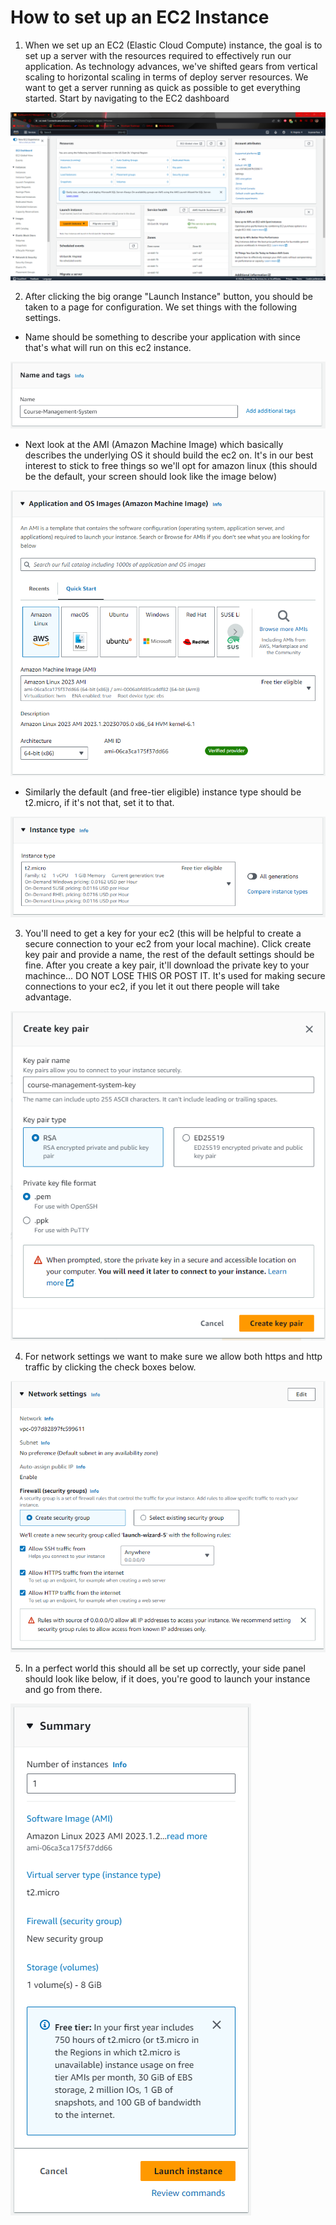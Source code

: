 # How to set up an EC2 Instance

1. When we set up an EC2 (Elastic Cloud Compute) instance, the goal is to set up a server with the resources required to effectively run our application. As technology advances, we've shifted gears from vertical scaling to horizontal scaling in terms of deploy server resources. We want to get a server running as quick as possible to get everything started. Start by navigating to the EC2 dashboard

![](./Assets/ec2-1.png)

2. After clicking the big orange "Launch Instance" button, you should be taken to a page for configuration. We set things with the following settings.

- Name should be something to describe your application with since that's what will run on this ec2 instance.

![](./Assets/ec2-2.png)

- Next look at the AMI (Amazon Machine Image) which basically describes the underlying OS it should build the ec2 on. It's in our best interest to stick to free things so we'll opt for amazon linux (this should be the default, your screen should look like the image below)

![](./Assets/ec2-3.png)

- Similarly the default (and free-tier eligible) instance type should be t2.micro, if it's not that, set it to that.

![](./Assets/ec2-4.png)

3. You'll need to get a key for your ec2 (this will be helpful to create a secure connection to your ec2 from your local machine). Click create key pair and provide a name, the rest of the default settings should be fine. After you create a key pair, it'll download the private key to your machince... DO NOT LOSE THIS OR POST IT. It's used for making secure connections to your ec2, if you let it out there people will take advantage.

![](./Assets/ec2-5.png)

4. For network settings we want to make sure we allow both https and http traffic by clicking the check boxes below.

![](./Assets/ec2-6.png)

5. In a perfect world this should all be set up correctly, your side panel should look like below, if it does, you're good to launch your instance and go from there.

![](./Assets/ec2-7.png)